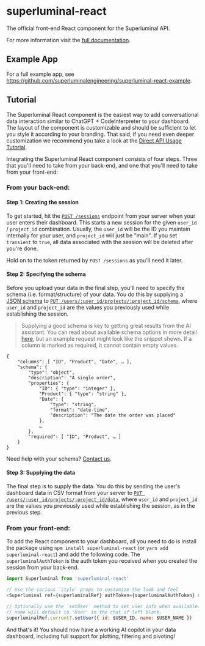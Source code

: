 # superluminal-react

The official front-end React component for the Superluminal API.

For more information visit the [full documentation](https://superluminal.dev/docs).

## Example App

For a full example app, see https://github.com/superluminalengineering/superluminal-react-example.

## Tutorial

The Superluminal React component is the easiest way to add conversational data interaction similar to ChatGPT + CodeInterpreter to your dashboard. The layout of the component is customizable and should be sufficient to let you style it according to your branding. That said, if you need even deeper customization we recommend you take a look at the [Direct API Usage Tutorial](https://superluminal.dev/docs/#tutorial).

Integrating the Superluminal React component consists of four steps. Three that you'll need to take from your back-end, and one that you'll need to take from your front-end:

### From your back-end:

#### Step 1: Creating the session

To get started, hit the [`POST /sessions`](https://superluminal.dev/docs/#creating-a-session) endpoint from your server when your user enters their dashboard. This starts a new session for the given `user_id` / `project_id` combination. Usually, the `user_id` will be the ID you maintain internally for your user, and `project_id` will just be "main". If you set `transient` to `true`, all data associated with the session will be deleted after you're done.

Hold on to the token returned by `POST /sessions` as you'll need it later.

#### Step 2: Specifying the schema

Before you upload your data in the final step, you'll need to specify the schema (i.e. format/structure) of your data. You do this by supplying a [JSON schema](https://json-schema.org/) to [`PUT /users/:user_id/projects/:project_id/schema`](https://superluminal.dev/docs/#specifying-the-schema), where `user_id` and `project_id` are the values you previously used while establishing the session.

> Supplying a good schema is key to getting great results from the AI assistant. You can read about available schema options in more detail [here](https://superluminal.dev/docs/#specifying-the-schema), but an example request might look like the snippet shown. If a column is marked as required, it cannot contain empty values.

```
{
    "columns": [ "ID", "Product", "Date", … ],
    "schema": {
        "type": "object",
        "description": "A single order",
        "properties": {
            "ID": { "type": "integer" },
            "Product": { "type": "string" },
            "Date": {
                "type": "string",
                "format": "date-time",
                "description": "The date the order was placed"
            },
            …
        },
        "required": [ "ID", "Product", … ]
    }
}
```

Need help with your schema? [Contact us](mailto:contact@getluminal.com).

#### Step 3: Supplying the data

The final step is to supply the data. You do this by sending the user's dashboard data in CSV format from your server to [`PUT /users/:user_id/projects/:project_id/data`](https://superluminal.dev/docs/#uploading-data), where `user_id` and `project_id` are the values you previously used while establishing the session, as in the previous step.

### From your front-end:

To add the React component to your dashboard, all you need to do is install the package using `npm install superluminal-react` (or `yarn add superluminal-react`) and add the following code. The `superluminalAuthToken` is the auth token you received when you created the session from your back-end.

```js
import Superluminal from 'superluminal-react'

// Use the various `style` props to customize the look and feel
<Superluminal ref={superluminalRef} authToken={superluminalAuthToken} style={ ... } />

// Optionally use the `setUser` method to set user info when available. The user's 
// name will default to 'User' in the chat if left blank.
superluminalRef.current?.setUser({ id: $USER_ID, name: $USER_NAME })
```

And that's it! You should now have a working AI copilot in your data dashboard, including full support for plotting, filtering and pivoting!
